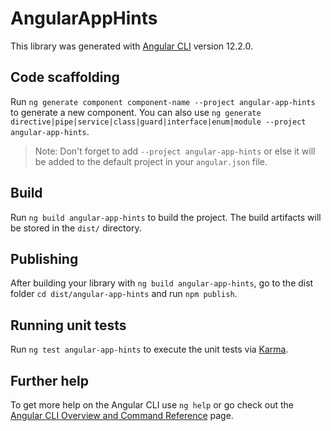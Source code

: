# AngularAppHints

This library was generated with [Angular CLI](https://github.com/angular/angular-cli) version 12.2.0.

## Code scaffolding

Run `ng generate component component-name --project angular-app-hints` to generate a new component. You can also use `ng generate directive|pipe|service|class|guard|interface|enum|module --project angular-app-hints`.
> Note: Don't forget to add `--project angular-app-hints` or else it will be added to the default project in your `angular.json` file. 

## Build

Run `ng build angular-app-hints` to build the project. The build artifacts will be stored in the `dist/` directory.

## Publishing

After building your library with `ng build angular-app-hints`, go to the dist folder `cd dist/angular-app-hints` and run `npm publish`.

## Running unit tests

Run `ng test angular-app-hints` to execute the unit tests via [Karma](https://karma-runner.github.io).

## Further help

To get more help on the Angular CLI use `ng help` or go check out the [Angular CLI Overview and Command Reference](https://angular.io/cli) page.
